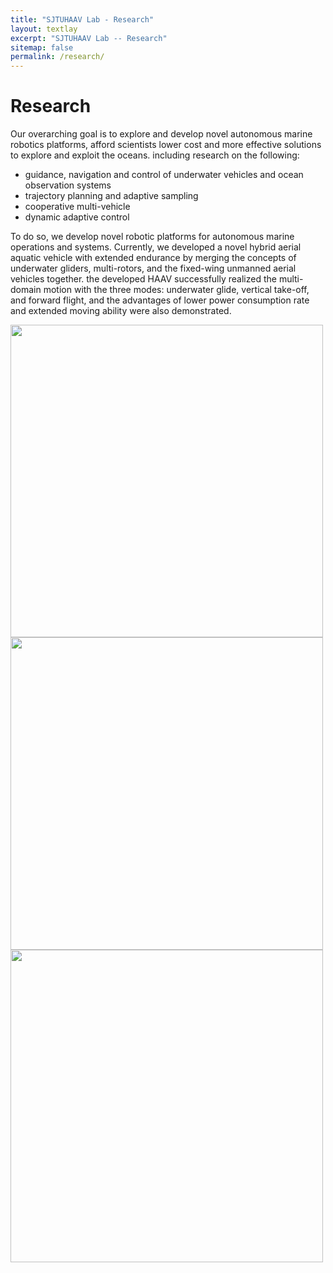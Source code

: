 ```yaml
---
title: "SJTUHAAV Lab - Research"
layout: textlay
excerpt: "SJTUHAAV Lab -- Research"
sitemap: false
permalink: /research/
---
```


# Research

Our overarching goal is to explore and develop novel autonomous marine robotics platforms, afford scientists lower cost and more effective solutions to explore and exploit the oceans. 
including research on the following:

- guidance, navigation and control of underwater vehicles and ocean observation systems
- trajectory planning and adaptive sampling
- cooperative multi-vehicle
- dynamic adaptive control

To do so, we develop novel robotic platforms for autonomous marine operations and systems. Currently, we developed a novel hybrid aerial aquatic vehicle with extended endurance by merging the concepts of underwater gliders, multi-rotors, and the fixed-wing unmanned aerial vehicles together. the developed HAAV successfully realized the multi-domain motion with the three modes: underwater glide, vertical take-off, and forward flight, and the advantages of lower power consumption rate and extended moving ability were also demonstrated.

<img src="{{ site.url }}{{ site.baseurl }}/images/researchpic/re1.png" width="500" align=center>
<img src="{{ site.url }}{{ site.baseurl }}/images/researchpic/re2.png" width="500" align=center>
<img src="{{ site.url }}{{ site.baseurl }}/images/researchpic/re3.png" width="500" align=center>